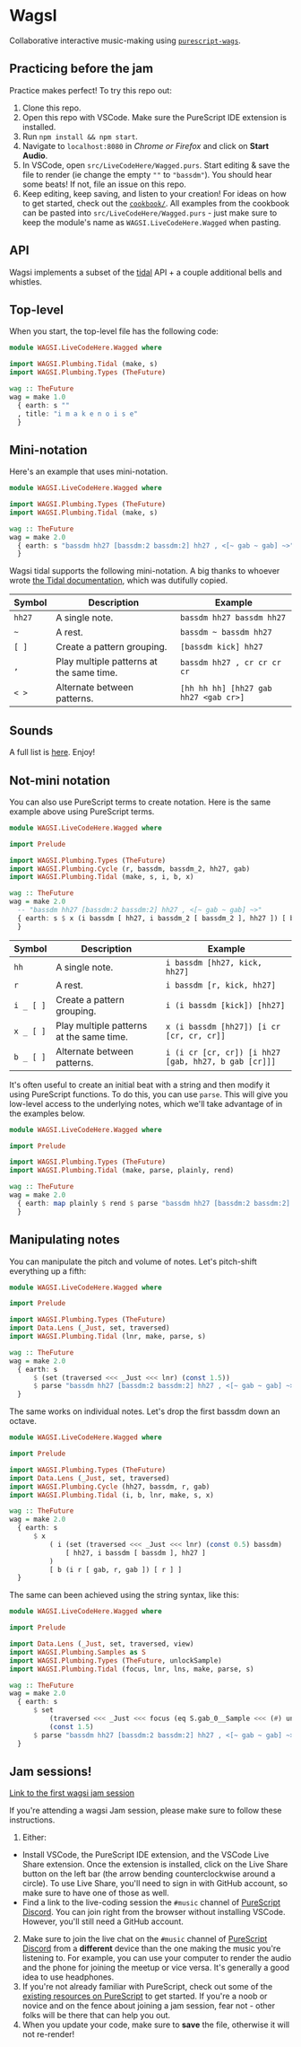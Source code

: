 # WagsI

Collaborative interactive music-making using [`purescript-wags`](https://github.com/mikesol/purescript-wags).

## Practicing before the jam

Practice makes perfect! To try this repo out:

1. Clone this repo.
2. Open this repo with VSCode. Make sure the PureScript IDE extension is installed.
3. Run `npm install && npm start`.
4. Navigate to `localhost:8080` in _Chrome or Firefox_ and click on **Start Audio**.
5. In VSCode, open `src/LiveCodeHere/Wagged.purs`. Start editing & save the file to render (ie change the empty `""` to `"bassdm"`). You should hear some beats! If not, file an issue on this repo.
6. Keep editing, keep saving, and listen to your creation! For ideas on how to get started, check out the [`cookbook/`](./cookbook/). All examples from the cookbook can be pasted into `src/LiveCodeHere/Wagged.purs` - just make sure to keep the module's name as `WAGSI.LiveCodeHere.Wagged` when pasting.

## API

Wagsi implements a subset of the [tidal](https://tidalcycles.org/) API + a couple additional bells and whistles.

## Top-level

When you start, the top-level file has the following code:

```purescript
module WAGSI.LiveCodeHere.Wagged where

import WAGSI.Plumbing.Tidal (make, s)
import WAGSI.Plumbing.Types (TheFuture)

wag :: TheFuture
wag = make 1.0
  { earth: s ""
  , title: "i m a k e n o i s e"
  }
```

## Mini-notation

Here's an example that uses mini-notation.

```purescript
module WAGSI.LiveCodeHere.Wagged where

import WAGSI.Plumbing.Types (TheFuture)
import WAGSI.Plumbing.Tidal (make, s)

wag :: TheFuture
wag = make 2.0
  { earth: s "bassdm hh27 [bassdm:2 bassdm:2] hh27 , <[~ gab ~ gab] ~>"
  }
```

Wagsi tidal supports the following mini-notation. A big thanks to whoever wrote [the Tidal documentation](http://tidalcycles.org/docs/reference/mini_notation/), which was dutifully copied.

| Symbol | Description                              | Example                               |
|--------|------------------------------------------|---------------------------------------|
| `hh27` | A single note.                           | `bassdm hh27 bassdm hh27`             |
| `~`    | A rest.                                  | `bassdm ~ bassdm hh27`                |
| `[ ]`  | Create a pattern grouping.               | `[bassdm kick] hh27`                  |
| `,`    | Play multiple patterns at the same time. | `bassdm hh27 , cr cr cr cr`           |
| `< >`  | Alternate between patterns.              | `[hh hh hh] [hh27 gab hh27 <gab cr>]` |

## Sounds

A full list is [here](./SOUNDS.md). Enjoy!

## Not-mini notation

You can also use PureScript terms to create notation. Here is the same example above using PureScript terms.

```purescript
module WAGSI.LiveCodeHere.Wagged where

import Prelude

import WAGSI.Plumbing.Types (TheFuture)
import WAGSI.Plumbing.Cycle (r, bassdm, bassdm_2, hh27, gab)
import WAGSI.Plumbing.Tidal (make, s, i, b, x)

wag :: TheFuture
wag = make 2.0
  -- "bassdm hh27 [bassdm:2 bassdm:2] hh27 , <[~ gab ~ gab] ~>"
  { earth: s $ x (i bassdm [ hh27, i bassdm_2 [ bassdm_2 ], hh27 ]) [ b (i r [ gab, r, gab ]) [ r ] ]
  }
```

| Symbol     | Description                              | Example                                              |
|------------|------------------------------------------|------------------------------------------------------|
| `hh`       | A single note.                           | `i bassdm [hh27, kick, hh27]`                        |
| `r`        | A rest.                                  | `i bassdm [r, kick, hh27]`                           |
| `i _ [ ]`  | Create a pattern grouping.               | `i (i bassdm [kick]) [hh27]`                         |
| `x _ [ ]`  | Play multiple patterns at the same time. | `x (i bassdm [hh27]) [i cr [cr, cr, cr]]`            |
| `b _ [ ]`  | Alternate between patterns.              | `i (i cr [cr, cr]) [i hh27 [gab, hh27, b gab [cr]]]` |

It's often useful to create an initial beat with a string and then modify it using PureScript functions. To do this, you can use `parse`. This will give you low-level access to the underlying notes, which we'll take advantage of in the examples below.

```purescript
module WAGSI.LiveCodeHere.Wagged where

import Prelude

import WAGSI.Plumbing.Types (TheFuture)
import WAGSI.Plumbing.Tidal (make, parse, plainly, rend)

wag :: TheFuture
wag = make 2.0
  { earth: map plainly $ rend $ parse "bassdm hh27 [bassdm:2 bassdm:2] hh27 , <[~ gab ~ gab] ~>"
  }
```

## Manipulating notes

You can manipulate the pitch and volume of notes. Let's pitch-shift everything up a fifth:

```purescript
module WAGSI.LiveCodeHere.Wagged where

import Prelude

import WAGSI.Plumbing.Types (TheFuture)
import Data.Lens (_Just, set, traversed)
import WAGSI.Plumbing.Tidal (lnr, make, parse, s)

wag :: TheFuture
wag = make 2.0
  { earth: s
      $ (set (traversed <<< _Just <<< lnr) (const 1.5))
      $ parse "bassdm hh27 [bassdm:2 bassdm:2] hh27 , <[~ gab ~ gab] ~>"
  }
```

The same works on individual notes. Let's drop the first bassdm down an octave.

```purescript
module WAGSI.LiveCodeHere.Wagged where

import Prelude

import WAGSI.Plumbing.Types (TheFuture)
import Data.Lens (_Just, set, traversed)
import WAGSI.Plumbing.Cycle (hh27, bassdm, r, gab)
import WAGSI.Plumbing.Tidal (i, b, lnr, make, s, x)

wag :: TheFuture
wag = make 2.0
  { earth: s
      $ x
          ( i (set (traversed <<< _Just <<< lnr) (const 0.5) bassdm)
              [ hh27, i bassdm [ bassdm ], hh27 ]
          )
          [ b (i r [ gab, r, gab ]) [ r ] ]
  }
```

The same can been achieved using the string syntax, like this:

```purescript
module WAGSI.LiveCodeHere.Wagged where

import Prelude

import Data.Lens (_Just, set, traversed, view)
import WAGSI.Plumbing.Samples as S
import WAGSI.Plumbing.Types (TheFuture, unlockSample)
import WAGSI.Plumbing.Tidal (focus, lnr, lns, make, parse, s)

wag :: TheFuture
wag = make 2.0
  { earth: s
      $ set
          (traversed <<< _Just <<< focus (eq S.gab_0__Sample <<< (#) unlockSample <<< view lns) <<< lnr)
          (const 1.5)
      $ parse "bassdm hh27 [bassdm:2 bassdm:2] hh27 , <[~ gab ~ gab] ~>"
  }
```


## Jam sessions!

[Link to the first wagsi jam session](https://twitter.com/stronglynormal/status/1409566300452577286)

If you're attending a wagsi Jam session, please make sure to follow these instructions.

1. Either:
  - Install VSCode, the PureScript IDE extension, and the VSCode Live Share extension. Once the extension is installed, click on the Live Share button on the left bar (the arrow bending counterclockwise around a circle). To use Live Share, you'll need to sign in with GitHub account, so make sure to have one of those as well.
  - Find a link to the live-coding session the `#music` channel of [PureScript Discord](https://purescript.org/chat). You can join right from the browser without installing VSCode. However, you'll still need a GitHub account. 
2. Make sure to join the live chat on the `#music` channel of [PureScript Discord](https://purescript.org/chat) from a **different** device than the one making the music you're listening to. For example, you can use your computer to render the audio and the phone for joining the meetup or vice versa. It's generally a good idea to use headphones.
3. If you're not already familiar with PureScript, check out some of the [existing resources on PureScript](https://leanpub.com/fp-made-easier) to get started. If you're a noob or novice and on the fence about joining a jam session, fear not - other folks will be there that can help you out.
4. When you update your code, make sure to **save** the file, otherwise it will not re-render!